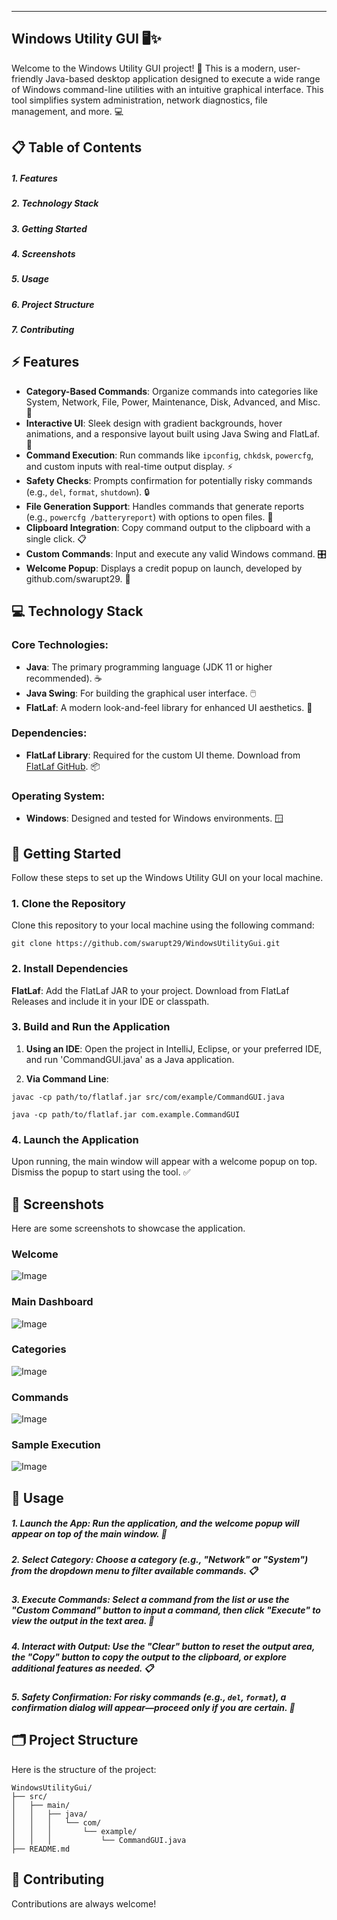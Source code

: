 ---

## Windows Utility GUI 🖥️✨

Welcome to the Windows Utility GUI project! 🚀 This is a modern, user-friendly Java-based desktop application designed to execute a wide range of Windows command-line utilities with an intuitive graphical interface. This tool simplifies system administration, network diagnostics, file management, and more. 💻

## 📋 Table of Contents

##### 1. Features
##### 2. Technology Stack
##### 3. Getting Started
##### 4. Screenshots
##### 5. Usage
##### 6. Project Structure
##### 7. Contributing

## ⚡ Features

- **Category-Based Commands**: Organize commands into categories like System, Network, File, Power, Maintenance, Disk, Advanced, and Misc. 📂
- **Interactive UI**: Sleek design with gradient backgrounds, hover animations, and a responsive layout built using Java Swing and FlatLaf. 🎨
- **Command Execution**: Run commands like `ipconfig`, `chkdsk`, `powercfg`, and custom inputs with real-time output display. ⚡
- **Safety Checks**: Prompts confirmation for potentially risky commands (e.g., `del`, `format`, `shutdown`). 🔒
- **File Generation Support**: Handles commands that generate reports (e.g., `powercfg /batteryreport`) with options to open files. 📄
- **Clipboard Integration**: Copy command output to the clipboard with a single click. 📋
- **Custom Commands**: Input and execute any valid Windows command. 🎛️
- **Welcome Popup**: Displays a credit popup on launch, developed by github.com/swarupt29. 🎉

## 💻 Technology Stack

### Core Technologies:

- **Java**: The primary programming language (JDK 11 or higher recommended). ☕
- **Java Swing**: For building the graphical user interface. 🖱️
- **FlatLaf**: A modern look-and-feel library for enhanced UI aesthetics. 🌈

### Dependencies:

- **FlatLaf Library**: Required for the custom UI theme. Download from [FlatLaf GitHub](https://github.com/JFormDesigner/FlatLaf). 📦

### Operating System:

- **Windows**: Designed and tested for Windows environments. 🪟

## 🚀 Getting Started

Follow these steps to set up the Windows Utility GUI on your local machine.

### 1. Clone the Repository
Clone this repository to your local machine using the following command:
```plaintext
git clone https://github.com/swarupt29/WindowsUtilityGui.git
```
### 2\. Install Dependencies

**FlatLaf**: Add the FlatLaf JAR to your project. Download from FlatLaf Releases and include it in your IDE or classpath.

### 3\. Build and Run the Application

1.  **Using an IDE**: Open the project in IntelliJ, Eclipse, or your preferred IDE, and run 'CommandGUI.java' as a Java application.

2.  **Via Command Line**:

```plaintext
javac -cp path/to/flatlaf.jar src/com/example/CommandGUI.java
```
```plaintext
java -cp path/to/flatlaf.jar com.example.CommandGUI
```

### 4\. Launch the Application

Upon running, the main window will appear with a welcome popup on top. Dismiss the popup to start using the tool. ✅

## 📸 Screenshots

Here are some screenshots to showcase the application. 

### Welcome

![Image](https://github.com/user-attachments/assets/dd12194c-9a62-4d3f-8f9b-fe6333ace8ce)

### Main Dashboard

![Image](https://github.com/user-attachments/assets/f55a3c0b-c262-4f87-8dde-8aacc392c353)

### Categories

![Image](https://github.com/user-attachments/assets/2322c918-8a9b-45cc-a736-ef4d66651e3f)

### Commands

![Image](https://github.com/user-attachments/assets/ed030c41-9f6a-4eaf-a194-b338c1352540)

### Sample Execution

![Image](https://github.com/user-attachments/assets/17356e14-090c-465b-abf0-a25dfe6af3d0)

## 📱 Usage

##### **1. Launch the App:** Run the application, and the welcome popup will appear on top of the main window. 🎉

##### **2. Select Category:** Choose a category (e.g., "Network" or "System") from the dropdown menu to filter available commands. 📋

##### **3. Execute Commands:** Select a command from the list or use the "Custom Command" button to input a command, then click "Execute" to view the output in the text area. 🔧

##### **4. Interact with Output:** Use the "Clear" button to reset the output area, the "Copy" button to copy the output to the clipboard, or explore additional features as needed. 📋

##### **5. Safety Confirmation:** For risky commands (e.g., `del`, `format`), a confirmation dialog will appear—proceed only if you are certain. 🔐

## 🗂️ Project Structure

Here is the structure of the project:

```plaintext
WindowsUtilityGui/
├── src/
│   ├── main/
│   │   ├── java/
│   │   │   └── com/
│   │   │       └── example/
│   │   │           └── CommandGUI.java
├── README.md
```

## 🤝 Contributing

Contributions are always welcome!
